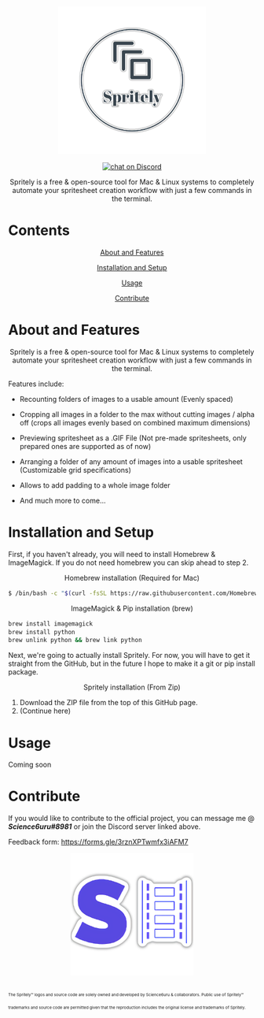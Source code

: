 <p align="center">
    <img src="https://raw.githubusercontent.com/science6uru/Spritely/main/logos/my-image%20(2)%20(1).png" 
    alt = "Logo Image" height= "300" width= "300">
</p>
<p align="center">
    <a href="https://discord.gg/xVtbCuaGfM">
        <img src="https://img.shields.io/discord/1034604635807285392?label=Discord&logo=Discord&style=for-the-badge"
            alt="chat on Discord"></a>
</p>
<p align="center">
Spritely is a free & open-source tool for Mac & Linux systems to completely automate your spritesheet creation workflow with just a few commands in the terminal.

# Contents
</p>
<p align="center">
    <a href="https://github.com/science6uru/Spritely#about-and-features">
    About and Features

</p>
<p align="center">
    <a href="https://github.com/science6uru/Spritely#installation-and-setup">
    Installation and Setup
        
</p>
<p align="center">
    <a href="https://github.com/science6uru/Spritely#usage">
    Usage
        
</p>
<p align="center">
    <a href="https://github.com/science6uru/Spritely#contribute">
    Contribute
</a>

# About and Features
</p>
<p align="center">
Spritely is a free & open-source tool for Mac & Linux systems to completely automate your spritesheet creation workflow with just a few commands in the terminal. 

Features include:

- Recounting folders of images to a usable amount (Evenly spaced)

- Cropping all images in a folder to the max without cutting images / alpha off (crops all images evenly based on combined maximum dimensions)

- Previewing spritesheet as a .GIF File (Not pre-made spritesheets, only prepared ones are supported as of now)

- Arranging a folder of any amount of images into a usable spritesheet (Customizable grid specifications)

- Allows to add padding to a whole image folder
    
- And much more to come...

# Installation and Setup
First, if you haven't already, you will need to install Homebrew & ImageMagick. If you do not need homebrew you can skip ahead to step 2.
<p align="center">
Homebrew installation (Required for Mac)

```sh
$ /bin/bash -c "$(curl -fsSL https://raw.githubusercontent.com/Homebrew/install/HEAD/install.sh)"
```

<p align="center">
ImageMagick & Pip installation (brew)
    
```sh
brew install imagemagick
brew install python
brew unlink python && brew link python
```

Next, we're going to actually install Spritely. For now, you will have to get it straight from the GitHub, but in the future I hope to make it a git or pip install package.
<p align="center">
Spritely installation (From Zip)

1. Download the ZIP file from the top of this GitHub page.
2. (Continue here)

# Usage
    
Coming soon 
    
# Contribute

If you would like to contribute to the official project, you can message me @ ***Science6uru#8981*** or join the Discord server linked above.

Feedback form: https://forms.gle/3rznXPTwmfx3iAFM7

    

<p align="center">
    <img src="https://raw.githubusercontent.com/science6uru/Spritely/main/logos/my-image%20(4)%20(1)%20(1).png" 
    alt = "Logo Image" height= "250" width= "250">
    
   <sub><sub><sub>The Spritely™ logos and source code are solely owned and developed by Science6uru & collaborators. Public use of Spritely™ trademarks and source code are permitted given that the reproduction includes the original license and trademarks of Spritely.</sub>
   
